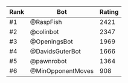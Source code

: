 Rank|Bot|Rating
---|---|---
#1|@RaspFish|2421
#2|@colinbot|2347
#3|@OpeningsBot|1969
#4|@DavidsGuterBot|1666
#5|@pawnrobot|1364
#6|@MinOpponentMoves|908
